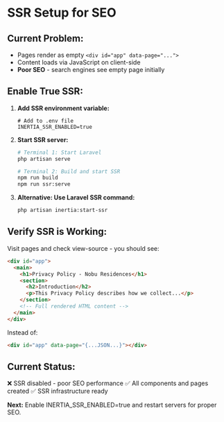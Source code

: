 # SSR Setup for SEO

## Current Problem:
- Pages render as empty `<div id="app" data-page="...">` 
- Content loads via JavaScript on client-side
- **Poor SEO** - search engines see empty page initially

## Enable True SSR:

1. **Add SSR environment variable:**
   ```env
   # Add to .env file
   INERTIA_SSR_ENABLED=true
   ```

2. **Start SSR server:**
   ```bash
   # Terminal 1: Start Laravel
   php artisan serve
   
   # Terminal 2: Build and start SSR
   npm run build
   npm run ssr:serve
   ```

3. **Alternative: Use Laravel SSR command:**
   ```bash
   php artisan inertia:start-ssr
   ```

## Verify SSR is Working:

Visit pages and check view-source - you should see:
```html
<div id="app">
  <main>
    <h1>Privacy Policy - Nobu Residences</h1>
    <section>
      <h2>Introduction</h2>
      <p>This Privacy Policy describes how we collect...</p>
    </section>
    <!-- Full rendered HTML content -->
  </main>
</div>
```

Instead of:
```html
<div id="app" data-page="{...JSON...}"></div>
```

## Current Status:
❌ SSR disabled - poor SEO performance
✅ All components and pages created
✅ SSR infrastructure ready

**Next:** Enable INERTIA_SSR_ENABLED=true and restart servers for proper SEO.
